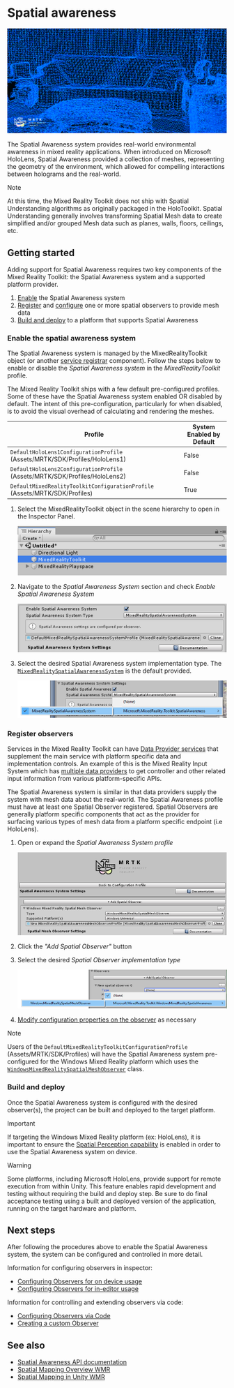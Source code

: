 # Spatial awareness

![Spatial Awareness](../Images/SpatialAwareness/MRTK_SpatialAwareness_Main.png)

The Spatial Awareness system provides real-world environmental awareness in mixed reality applications. When introduced on Microsoft HoloLens, Spatial Awareness provided a collection of meshes, representing the geometry of the environment, which allowed for compelling interactions between holograms and the real-world.

> [!NOTE]
> At this time, the Mixed Reality Toolkit does not ship with Spatial Understanding algorithms as originally packaged in the HoloToolkit. Spatial Understanding generally involves transforming Spatial Mesh data to create simplified and/or grouped Mesh data such as planes, walls, floors, ceilings, etc.

## Getting started

Adding support for Spatial Awareness requires two key components of the Mixed Reality Toolkit: the Spatial Awareness system and a supported platform provider.

1. [Enable](#enable-the-spatial-awareness-system) the Spatial Awareness system
2. [Register](#register-observers) and [configure](ConfiguringSpatialAwarenessMeshObserver.md) one or more spatial observers to provide mesh data
3. [Build and deploy](#build-and-deploy) to a platform that supports Spatial Awareness

### Enable the spatial awareness system

The Spatial Awareness system is managed by the MixedRealityToolkit object (or another [service registrar](xref:Microsoft.MixedReality.Toolkit.IMixedRealityServiceRegistrar) component). Follow the steps below to enable or disable the *Spatial Awareness system* in the *MixedRealityToolkit* profile.

The Mixed Reality Toolkit ships with a few default pre-configured profiles. Some of these have the Spatial Awareness system enabled OR disabled by default. The intent of this pre-configuration, particularly for when disabled, is to avoid the visual overhead of calculating and rendering the meshes.

| Profile | System Enabled by Default |
| --- | --- |
| `DefaultHoloLens1ConfigurationProfile` (Assets/MRTK/SDK/Profiles/HoloLens1) | False |
| `DefaultHoloLens2ConfigurationProfile` (Assets/MRTK/SDK/Profiles/HoloLens2) | False |
| `DefaultMixedRealityToolkitConfigurationProfile` (Assets/MRTK/SDK/Profiles) | True |

1. Select the MixedRealityToolkit object in the scene hierarchy to open in the Inspector Panel.

    ![MRTK Configured Scene Hierarchy](../Images/MRTK_ConfiguredHierarchy.png)

1. Navigate to the *Spatial Awareness System* section and check *Enable Spatial Awareness System*

    ![Enable Spatial Awareness](../Images/SpatialAwareness/MRTKConfig_SpatialAwareness.png)

1. Select the desired Spatial Awareness system implementation type. The [`MixedRealitySpatialAwarenessSystem`](xref:Microsoft.MixedReality.Toolkit.SpatialAwareness.MixedRealitySpatialAwarenessSystem) is the default provided.

    ![Select the Spatial Awareness System Implementation](../Images/SpatialAwareness/SpatialAwarenessSelectSystemType.png)

### Register observers

Services in the Mixed Reality Toolkit can have [Data Provider services](../../architecture/SystemsExtensionsProviders.md) that supplement the main service with platform specific data and implementation controls. An example of this is the Mixed Reality Input System which has [multiple data providers](../Input/InputProviders.md) to get controller and other related input information from various platform-specific APIs.

The Spatial Awareness system is similar in that data providers supply the system with mesh data about the real-world. The Spatial Awareness profile must have at least one Spatial Observer registered. Spatial Observers are generally platform specific components that act as the provider for surfacing various types of mesh data from a platform specific endpoint (i.e HoloLens).

1. Open or expand the *Spatial Awareness System profile*

    ![Spatial Awareness System Profile](../Images/SpatialAwareness/SpatialAwarenessProfile.png)

1. Click the *"Add Spatial Observer"* button
1. Select the desired *Spatial Observer implementation type*

    ![Select the Spatial Observer Implementation](../Images/SpatialAwareness/SpatialAwarenessSelectObserver.png)

1. [Modify configuration properties on the observer](ConfiguringSpatialAwarenessMeshObserver.md) as necessary

> [!NOTE]
> Users of the `DefaultMixedRealityToolkitConfigurationProfile` (Assets/MRTK/SDK/Profiles) will have the Spatial Awareness system pre-configured for the Windows Mixed Reality platform which uses
the [`WindowsMixedRealitySpatialMeshObserver`](xref:Microsoft.MixedReality.Toolkit.WindowsMixedReality.SpatialAwareness.WindowsMixedRealitySpatialMeshObserver) class.

### Build and deploy

Once the Spatial Awareness system is configured with the desired observer(s), the project can be built and deployed to the target platform.

> [!IMPORTANT]
> If targeting the Windows Mixed Reality platform (ex: HoloLens), it is important to ensure the [Spatial Perception capability](https://docs.microsoft.com/windows/mixed-reality/spatial-mapping-in-unity) is enabled in order to use the Spatial Awareness system on device.

> [!WARNING]
> Some platforms, including Microsoft HoloLens, provide support for remote execution from within Unity. This feature enables rapid development and testing without requiring the build and deploy step. Be sure to do final acceptance testing using a built and deployed version of the application, running on the target hardware and platform.

## Next steps

After following the procedures above to enable the Spatial Awareness system, the system can be configured and controlled in more detail.

Information for configuring observers in inspector:

- [Configuring Observers for on device usage](ConfiguringSpatialAwarenessMeshObserver.md)
- [Configuring Observers for in-editor usage](SpatialObjectMeshObserver.md)

Information for controlling and extending observers via code:

- [Configuring Observers via Code](UsageGuide.md)
- [Creating a custom Observer](CreateDataProvider.md)

## See also

- [Spatial Awareness API documentation](xref:Microsoft.MixedReality.Toolkit.SpatialAwareness)
- [Spatial Mapping Overview WMR](https://docs.microsoft.com/windows/mixed-reality/spatial-mapping)
- [Spatial Mapping in Unity WMR](https://docs.microsoft.com/windows/mixed-reality/spatial-mapping-in-unity)
